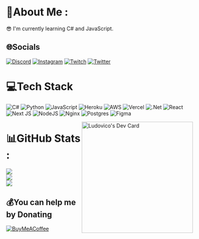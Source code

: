# 💫About Me :
😎 I'm currently learning C# and JavaScript. 

## 🌐Socials
[![Discord](https://img.shields.io/badge/Discord-%237289DA.svg?logo=discord&logoColor=white)](htttps://discord.gg/8xHqrpEKGF) [![Instagram](https://img.shields.io/badge/Instagram-%23E4405F.svg?logo=Instagram&logoColor=white)](https://instagram.com/ludovico666_) [![Twitch](https://img.shields.io/badge/Twitch-%239146FF.svg?logo=Twitch&logoColor=white)](https://twitch.tv/vicosforza) [![Twitter](https://img.shields.io/badge/Twitter-%231DA1F2.svg?logo=Twitter&logoColor=white)](https://twitter.com/Ludovico1337) 

# 💻Tech Stack
![C#](https://img.shields.io/badge/c%23-%23239120.svg?style=flat&logo=c-sharp&logoColor=white) ![Python](https://img.shields.io/badge/python-3670A0?style=flat&logo=python&logoColor=ffdd54) ![JavaScript](https://img.shields.io/badge/javascript-%23323330.svg?style=flat&logo=javascript&logoColor=%23F7DF1E) ![Heroku](https://img.shields.io/badge/heroku-%23430098.svg?style=flat&logo=heroku&logoColor=white) ![AWS](https://img.shields.io/badge/AWS-%23FF9900.svg?style=flat&logo=amazon-aws&logoColor=white) ![Vercel](https://img.shields.io/badge/vercel-%23000000.svg?style=flat&logo=vercel&logoColor=white) ![.Net](https://img.shields.io/badge/.NET-5C2D91?style=flat&logo=.net&logoColor=white) ![React](https://img.shields.io/badge/react-%2320232a.svg?style=flat&logo=react&logoColor=%2361DAFB) ![Next JS](https://img.shields.io/badge/Next-black?style=flat&logo=next.js&logoColor=white) ![NodeJS](https://img.shields.io/badge/node.js-6DA55F?style=flat&logo=node.js&logoColor=white) ![Nginx](https://img.shields.io/badge/nginx-%23009639.svg?style=flat&logo=nginx&logoColor=white) ![Postgres](https://img.shields.io/badge/postgres-%23316192.svg?style=flat&logo=postgresql&logoColor=white) 	![Figma](https://img.shields.io/badge/figma-%23F24E1E.svg?style=flat&logo=figma&logoColor=white)

<a href="https://app.daily.dev/Ludovico"><img src="https://github.com/LudovicoSforza/LudovicoSforza/blob/main/devcard.svg" align="right" width="300" alt="Ludovico's Dev Card"/></a>
# 📊GitHub Stats :
![](https://github-readme-stats.vercel.app/api?username=LudovicoSforza&theme=dracula&hide_border=true&include_all_commits=true&count_private=true)<br/>
![](https://github-readme-streak-stats.herokuapp.com/?user=LudovicoSforza&theme=dracula&hide_border=true)<br/>
![](https://github-readme-stats.vercel.app/api/top-langs/?username=LudovicoSforza&theme=dracula&hide_border=true&include_all_commits=true&count_private=true&layout=compact)

## 💰You can help me by Donating
[![BuyMeACoffee](https://img.shields.io/badge/Buy%20Me%20a%20Coffee-ffdd00?style=for-the-badge&logo=buy-me-a-coffee&logoColor=black)](https://buymeacoffee.com/ludovico) 

  <!-- Proudly created with GPRM ( https://gprm.itsvg.in ) -->
  
